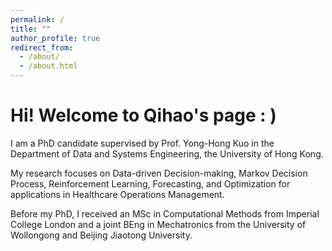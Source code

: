```yaml
---
permalink: /
title: ""
author_profile: true
redirect_from: 
  - /about/
  - /about.html
---
```


Hi! Welcome to Qihao's page : )
======
I am a PhD candidate supervised by Prof. Yong-Hong Kuo in the Department of Data and Systems Engineering, the University of Hong Kong. 

My research focuses on Data-driven Decision-making, Markov Decision Process, Reinforcement Learning, Forecasting, and Optimization for applications in Healthcare Operations Management. 

Before my PhD, I received an MSc in Computational Methods from Imperial College London and a joint BEng in Mechatronics from the University of Wollongong and Beijing Jiaotong University.

